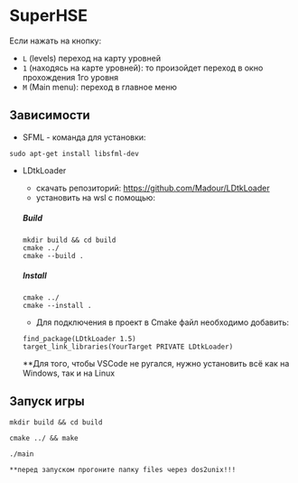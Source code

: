 # SuperHSE
Если нажать на кнопку:
- `L` (levels) переход на карту уровней
-  `1` (находясь на карте уровней): то произойдет переход в окно прохождения 1го уровня
- `M` (Main menu): переход в главное меню

## Зависимости 

- SFML - команда для установки:
```
sudo apt-get install libsfml-dev
```

- LDtkLoader
    - скачать репозиторий: https://github.com/Madour/LDtkLoader
    - установить на wsl с помощью:

    ##### Build
    ```
    mkdir build && cd build
    cmake ../
    cmake --build . 
    ```

    ##### Install

    ```
    cmake ../
    cmake --install . 
    ```

    - Для подключения в проект в Cmake файл необходимо добавить:
    ```
    find_package(LDtkLoader 1.5)
    target_link_libraries(YourTarget PRIVATE LDtkLoader)
    ```

    **Для того, чтобы VSCode не ругался, нужно установить всё как на Windows, так и на Linux


## Запуск игры

```
mkdir build && cd build

cmake ../ && make

./main

**перед запуском прогоните папку files через dos2unix!!!
```

